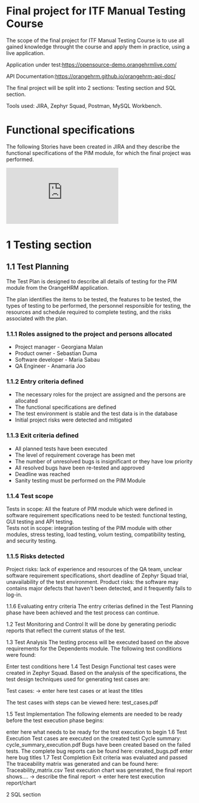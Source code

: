 
# Final project for ITF Manual Testing Course
The scope of the final project for ITF Manual Testing Course is to use all gained knowledge throught the course and apply them in practice, using a live application.

Application under test:https://opensource-demo.orangehrmlive.com/

API Documentation:https://orangehrm.github.io/orangehrm-api-doc/

The final project will be split into 2 sections: Testing section and SQL section.

Tools used:
JIRA, Zephyr Squad, Postman, MySQL Workbench.

# Functional specifications
The following Stories have been created in JIRA and they describe the functional specifications of the PIM module, for which the final project was performed.


![stories.pdf](https://github.com/AnamariaJoo/Manual_testing_portofolio/files/9167246/stories.pdf)


# 1 Testing section
## 1.1 Test Planning
The Test Plan is designed to describe all details of testing for the PIM module from the OrangeHRM application.

The plan identifies the items to be tested, the features to be tested, the types of testing to be performed, the personnel responsible for testing, the resources and schedule required to complete testing, and the risks associated with the plan.

### 1.1.1 Roles assigned to the project and persons allocated

- Project manager - Georgiana Malan
- Product owner - Sebastian Duma
- Software developer - Maria Sabau
- QA Engineer - Anamaria Joo

### 1.1.2 Entry criteria defined

- The necessary roles for the project are assigned and the persons are allocated
- The functional specifications are defined
- The test environment is stable and the test data is in the database
- Initial project risks were detected and mitigated 

### 1.1.3 Exit criteria defined

- All planned tests have been executed
- The level of requirement coverage has been met
- The number of unresolved bugs is insignificant or they have low priority
- All resolved bugs have been re-tested and approved
- Deadline was reached
- Sanity testing must be performed on the PIM Module

### 1.1.4 Test scope
Tests in scope: All the feature of PIM module which were defined in software requirement specifications need to be tested: functional testing, GUI testing and API testing.  
Tests not in scope: integration testing of the PIM module with other modules, stress testing, load testing, volum testing, compatibility testing, and security testing.

### 1.1.5 Risks detected
Project risks: lack of experience and resources of the QA team, unclear software requirement specifications, short deadline of Zephyr Squad trial, unavailability of the test environment.
Product risks: the software may contains major defects that haven't been detected, and it frequently fails to log-in.




1.1.6 Evaluating entry criteria
The entry criterias defined in the Test Planning phase have been achieved and the test process can continue.

1.2 Test Monitoring and Control
It will be done by generating periodic reports that reflect the current status of the test.

1.3 Test Analysis
The testing process will be executed based on the above requirements for the Dependents module. The following test conditions were found:

Enter test conditions here
1.4 Test Design
Functional test cases were created in Zephyr Squad. Based on the analysis of the specifications, the test design techniques used for generating test cases are:

Test cases: -> enter here test cases or at least the titles

The test cases with steps can be viewed here: test_cases.pdf

1.5 Test Implementation
The following elements are needed to be ready before the test execution phase begins:

enter here what needs to be ready for the test execution to begin
1.6 Test Execution
Test cases are executed on the created test Cycle summary: cycle_summary_execution.pdf
Bugs have been created based on the failed tests. The complete bug reports can be found here: created_bugs.pdf
enter here bug titles
1.7 Test Completion
Exit criteria was evaluated and passed
The traceability matrix was generated and can be found here: Traceability_matrix.csv
Test execution chart was generated, the final report shows.... -> describe the final report
-> enter here test execution report/chart

2 SQL section
